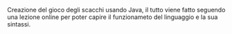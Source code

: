 Creazione del gioco degli scacchi usando Java, il tutto viene fatto seguendo una lezione online per poter capire il funzionameto del linguaggio e la sua sintassi.
